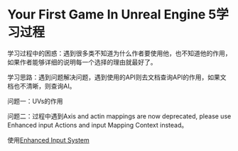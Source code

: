 # Your First Game In Unreal Engine 5学习过程

学习过程中的困惑：遇到很多类不知道为什么作者要使用他，也不知道他的作用，如果作者能够详细的说明每一个选择的理由就最好了。

学习思路：遇到问题解决问题，遇到使用的API则去文档查询API的作用，如果文档也不清晰，则查询AI。

问题一：UVs的作用


问题二：过程中遇到Axis and actin mappings are now deprecated, please use Enhanced input Actions and input Mapping Context instead。

使用[Enhanced Input System](https://www.bilibili.com/video/BV1GEypYKERz/?spm_id_from=333.337.search-card.all.click&vd_source=16b822060153afb61a028379bf440fe8)

